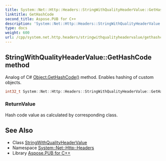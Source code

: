 ```yaml
---
title: System::Net::Http::Headers::StringWithQualityHeaderValue::GetHashCode method
linktitle: GetHashCode
second_title: Aspose.PUB for C++
description: 'System::Net::Http::Headers::StringWithQualityHeaderValue::GetHashCode method. Analog of C# Object.GetHashCode() method. Enables hashing of custom objects in C++.'
type: docs
weight: 600
url: /cpp/system.net.http.headers/stringwithqualityheadervalue/gethashcode/
---
```

## StringWithQualityHeaderValue::GetHashCode method


Analog of C# [Object.GetHashCode()](../../../system/object/gethashcode/) method. Enables hashing of custom objects.

```cpp
int32_t System::Net::Http::Headers::StringWithQualityHeaderValue::GetHashCode() const override
```


### ReturnValue

Hash code value as calculated by corresponding class.

## See Also

* Class [StringWithQualityHeaderValue](../)
* Namespace [System::Net::Http::Headers](../../)
* Library [Aspose.PUB for C++](../../../)
